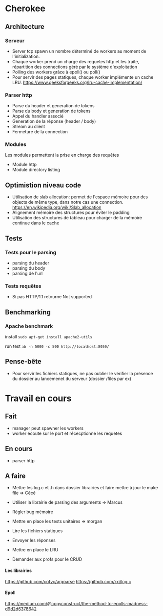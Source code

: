 # Cherokee

## Architecture

### Serveur

- Server tcp spawn un nombre déterminé de workers au moment de l'initialization.
- Chaque worker prend un charge des requetes http et les traite, répartition des connections géré par le système d'exploitation
- Polling des workers grâce à epoll() ou poll()
- Pour servir des pages statiques, chaque worker implémente un cache LRU. 
        https://www.geeksforgeeks.org/lru-cache-implementation/

### Parser http

- Parse du header et generation de tokens
- Parse du body et generation de tokens
- Appel du handler associé
- Generation de la réponse (header / body)
- Stream au client
- Fermeture de la connection

### Modules

Les modules permettent la prise en charge des requêtes
- Module http
- Module directory listing

## Optimistion niveau code

- Utilisation de slab allocation: permet de l'espace mémoire pour des objects de même type, dans notre cas une connection.
        https://en.wikipedia.org/wiki/Slab_allocation
- Alignement mémoire des structures pour éviter le padding
- Utilisation des structures de tableau pour charger de la mémoire continue dans le cache

## Tests

### Tests pour le parsing
- parsing du header
- parsing du body
- parsing de l'url

### Tests requêtes
- Si pas HTTP/1.1 retourne Not supported

## Benchmarking

### Apache benchmark
 install ```sudo apt-get install apache2-utils```
 
 run test ```ab -n 5000 -c 500 http://localhost:8050/```

## Pense-bête
- Pour servir les fichiers statiques, ne pas oublier le vérifier la présence du dossier au lancemenet du serveur (dossier /files par ex)

# Travail en cours


## Fait

- manager peut spawner les workers
- worker écoute sur le port et récecptionne les requetes

## En cours

- parser http

## A faire

- Mettre les log.c et .h dans dossier librairies et faire mettre à jour le make file => Cécé
- Utiliser la librairie de parsing des arguments => Marcus
- Régler bug mémoire
- Mettre en place les tests unitaires => morgan
- Lire les fichiers statiques
- Envoyer les réponses
- Mettre en place le LRU

- Demander aux profs pour le CRUD

#### Les librairies
https://github.com/cofyc/argparse
https://github.com/rxi/log.c

#### Epoll
https://medium.com/@copyconstruct/the-method-to-epolls-madness-d9d2d6378642

